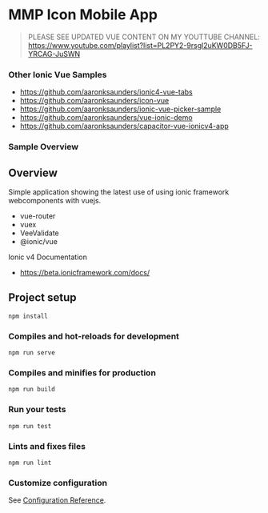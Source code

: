 # MMP Icon Mobile App
>PLEASE SEE UPDATED VUE CONTENT ON MY YOUTTUBE CHANNEL: https://www.youtube.com/playlist?list=PL2PY2-9rsgl2uKW0DB5FJ-YRCAG-JuSWN

### Other Ionic Vue Samples
- https://github.com/aaronksaunders/ionic4-vue-tabs
- https://github.com/aaronksaunders/icon-vue
- https://github.com/aaronksaunders/ionic-vue-picker-sample
- https://github.com/aaronksaunders/vue-ionic-demo
- https://github.com/aaronksaunders/capacitor-vue-ionicv4-app

### Sample Overview

## Overview
Simple application showing the latest use of using ionic framework webcomponents with vuejs. 

- vue-router
- vuex
- VeeValidate
- @ionic/vue

Ionic v4 Documentation
- https://beta.ionicframework.com/docs/

## Project setup
```
npm install
```

### Compiles and hot-reloads for development
```
npm run serve
```

### Compiles and minifies for production
```
npm run build
```

### Run your tests
```
npm run test
```

### Lints and fixes files
```
npm run lint
```

### Customize configuration
See [Configuration Reference](https://cli.vuejs.org/config/).
